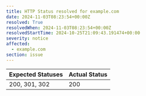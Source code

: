 ```yaml
---
title: HTTP Status resolved for example.com
date: 2024-11-03T08:23:54+00:00Z
resolved: True
resolvedWhen: 2024-11-03T08:23:54+00:00Z
resolvedStartTime: 2024-10-25T21:09:43.191474+00:00
severity: notice
affected:
  - example.com
section: issue
---
```


| Expected Statuses | Actual Status  |
|-------------------|----------------|
| 200, 301, 302 | 200 |
